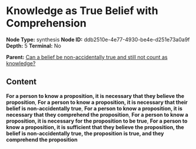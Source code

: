 # Knowledge as True Belief with Comprehension

**Node Type:** synthesis
**Node ID:** ddb2510e-4e77-4930-be4e-d251e73a0a9f
**Depth:** 5
**Terminal:** No

**Parent:** [Can a belief be non-accidentally true and still not count as knowledge?](can-a-belief-be-non-accidentally-true-and-still-not-count-as-knowledge-antithesis-1b7024e4-b44d-4fa5-9ae7-3912a29b4dd7.md)

## Content

**For a person to know a proposition, it is necessary that they believe the proposition**, **For a person to know a proposition, it is necessary that their belief is non-accidentally true**, **For a person to know a proposition, it is necessary that they comprehend the proposition**, **For a person to know a proposition, it is necessary for the proposition to be true**, **For a person to know a proposition, it is sufficient that they believe the proposition, the belief is non-accidentally true, the proposition is true, and they comprehend the proposition**
